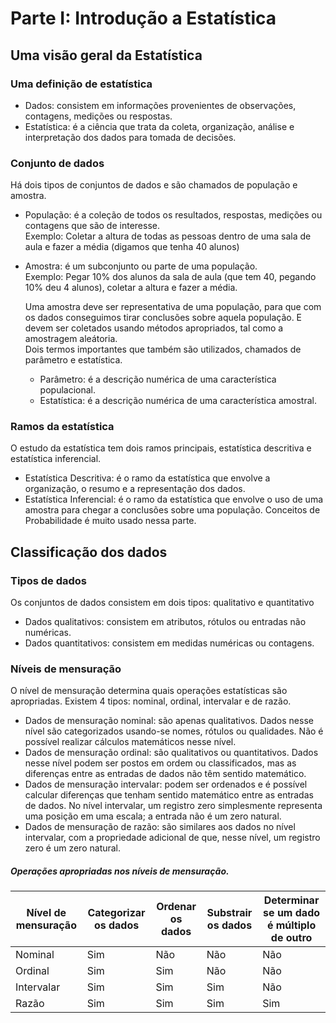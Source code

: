 # Parte I: Introdução a Estatística
## Uma visão geral da Estatística
### Uma definição de estatística
- Dados: consistem em informações provenientes de observações, contagens, medições ou respostas.
- Estatística: é a ciência que trata da coleta, organização, análise e interpretação dos dados para tomada de decisões.

### Conjunto de dados
Há dois tipos de conjuntos de dados e são chamados de população e amostra.
- População: é a coleção de todos os resultados, respostas, medições ou contagens que são de interesse. <br>
  Exemplo: Coletar a altura de todas as pessoas dentro de uma sala de aula e fazer a média (digamos que tenha 40 alunos)
- Amostra: é um subconjunto ou parte de uma população. <br>
  Exemplo: Pegar 10% dos alunos da sala de aula (que tem 40, pegando 10% deu 4 alunos), coletar a altura e fazer a média. <br>

  Uma amostra deve ser representativa de uma população, para que com os dados conseguimos tirar conclusões sobre aquela população.
  E devem ser coletados usando métodos apropriados, tal como a amostragem aleátoria. <br>
  Dois termos importantes que também são utilizados, chamados de parâmetro e estatística.
  - Parâmetro: é a descrição numérica de uma característica populacional.
  - Estatística: é a descrição numérica de uma característica amostral.
 
 ### Ramos da estatística
  
  O estudo da estatística tem dois ramos principais, estatística descritiva e estatística inferencial.
  - Estatística Descritiva: é o ramo da estatística que envolve a organização, o resumo e a representação dos dados.
  - Estatística Inferencial: é o ramo da estatística que envolve o uso de uma  amostra para chegar a conclusões sobre uma população.
Conceitos de Probabilidade é muito usado nessa parte.

## Classificação dos dados
### Tipos de dados

Os conjuntos de dados consistem em dois tipos: qualitativo e quantitativo
- Dados qualitativos: consistem em atributos, rótulos ou entradas não numéricas.
- Dados quantitativos: consistem em medidas numéricas ou contagens.

### Níveis de mensuração

  O nível de mensuração determina quais operações estatísticas são apropriadas. Existem 4 tipos: nominal, ordinal, intervalar e de razão.

  - Dados de mensuração nominal: são apenas qualitativos. Dados 
nesse nível são categorizados usando-se nomes, rótulos ou qualidades. Não 
é possível realizar cálculos matemáticos nesse nível.
 - Dados de mensuração ordinal: são qualitativos ou quantitativos. 
Dados nesse nível podem ser postos em ordem ou classificados, mas as 
diferenças entre as entradas de dados não têm sentido matemático.
 - Dados de mensuração intervalar: podem ser ordenados e é 
possível calcular diferenças que tenham sentido matemático entre as 
entradas de dados. No nível intervalar, um registro zero simplesmente 
representa uma posição em uma escala; a entrada não é um zero natural.
 - Dados de mensuração de razão: são similares aos dados no nível 
intervalar, com a propriedade adicional de que, nesse nível, um registro 
zero é um zero natural.

##### Operações apropriadas nos níveis de mensuração.

| Nível de mensuração   | Categorizar os dados | Ordenar os dados | Substrair os dados | Determinar se um  dado é múltiplo de outro |
| --------------------- | -------------------- | ---------------- | ------------------ | ------------------------------------------ |                      
| Nominal               | Sim                  | Não              | Não                | Não                                        |
| Ordinal               | Sim                  | Sim              | Não                | Não                                        |
| Intervalar            | Sim                  | Sim              | Sim                | Não                                        |
| Razão                 | Sim                  | Sim              | Sim                | Sim                                        |






